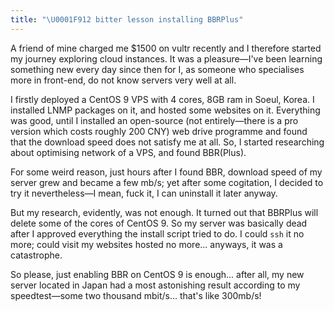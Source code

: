```yaml
---
title: "\U0001F912 bitter lesson installing BBRPlus"
---
```


A friend of mine charged me $1500 on vultr recently and I therefore started my journey exploring cloud instances. It was a pleasure—I've been learning something new every day since then for I, as someone who specialises more in front-end, do not know servers very well at all.

I firstly deployed a CentOS 9 VPS with 4 cores, 8GB ram in Soeul, Korea. I installed LNMP packages on it, and hosted some websites on it. Everything was good, until I installed an open-source (not entirely—there is a pro version which costs roughly 200 CNY) web drive programme and found that the download speed does not satisfy me at all. So, I started researching about optimising network of a VPS, and found BBR(Plus).

For some weird reason, just hours after I found BBR, download speed of my server grew and became a few mb/s; yet after some cogitation, I decided to try it nevertheless—I mean, fuck it, I can uninstall it later anyway.

But my research, evidently, was not enough. It turned out that BBRPlus will delete some of the cores of CentOS 9. So my server was basically dead after I approved everything the install script tried to do. I could `ssh` it no more; could visit my websites hosted no more... anyways, it was a catastrophe.

So please, just enabling BBR on CentOS 9 is enough... after all, my new server located in Japan had a most astonishing result according to my speedtest—some two thousand mbit/s... that's like 300mb/s!
